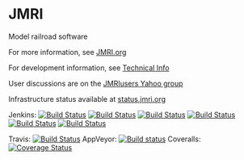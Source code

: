 # JMRI

Model railroad software

For more information, see [JMRI.org](http://jmri.org)

For development information, see [Technical Info](http://jmri.org/help/en/html/doc/Technical)

User discussions are on the [JMRIusers Yahoo group](https://groups.yahoo.com/neo/groups/jmriusers/info)

Infrastructure status available at [status.jmri.org](http://status.jmri.org)

Jenkins: [![Build Status](http://jmri.tagadab.com/jenkins/buildStatus/icon?job=Development/Builds)](http://jmri.tagadab.com/jenkins/job/Development/job/Builds/)
[![Build Status](http://jmri.tagadab.com/jenkins/buildStatus/icon?job=Development/Packages)](http://jmri.tagadab.com/jenkins/job/Development/job/Packages/)
[![Build Status](http://jmri.tagadab.com/jenkins/buildStatus/icon?job=WebSite/generate-website)](http://jmri.tagadab.com/jenkins/job/WebSite/job/generate-website/)
[![Build Status](http://jmri.tagadab.com/jenkins/buildStatus/icon?job=WebSite/JMRI_repository)](http://jmri.tagadab.com/jenkins/job/WebSite/job/JMRI_repository/)
[![Build Status](http://jmri.tagadab.com/jenkins/buildStatus/icon?job=WebSite/website_repository)](http://jmri.tagadab.com/jenkins/job/WebSite/job/website_repository/)
[![Build Status](http://jmri.tagadab.com/jenkins/buildStatus/icon?job=Development/Separate_Tests)](http://jmri.tagadab.com/jenkins/job/Development/job/Separate_Tests/)

Travis: [![Build Status](https://travis-ci.org/JMRI/JMRI.svg?branch=master)](https://travis-ci.org/JMRI/JMRI)
AppVeyor: [![Build status](https://ci.appveyor.com/api/projects/status/1wa25bdftg5241hk/branch/master?svg=true)](https://ci.appveyor.com/project/JMRI/jmri/branch/master)
Coveralls: [![Coverage Status](https://coveralls.io/repos/github/JMRI/JMRI/badge.svg?branch=master)](https://coveralls.io/github/JMRI/JMRI?branch=master)
